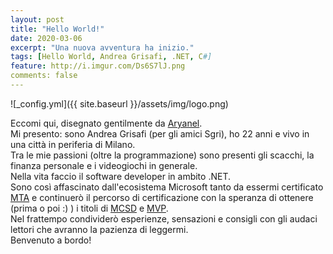 ```yaml
---
layout: post
title: "Hello World!"
date: 2020-03-06
excerpt: "Una nuova avventura ha inizio."
tags: [Hello World, Andrea Grisafi, .NET, C#]
feature: http://i.imgur.com/Ds6S7lJ.png
comments: false
---
```



![_config.yml]({{ site.baseurl }}/assets/img/logo.png)

Eccomi qui, disegnato gentilmente da [Aryanel](https://twitter.com/itsaryanel).  
Mi presento: sono Andrea Grisafi (per gli amici Sgri), ho 22 anni e vivo in una città in periferia di Milano.  
Tra le mie passioni (oltre la programmazione) sono presenti gli scacchi, la finanza personale e i videogiochi in generale.  
Nella vita faccio il software developer in ambito .NET.  
Sono così affascinato dall'ecosistema Microsoft tanto da essermi certificato [MTA](https://www.youracclaim.com/badges/3dfd2f75-3e12-423b-afa8-dbb8d351bdb4/linked_in_profile) e continuerò il percorso di certificazione con la speranza di ottenere (prima o poi :) ) i titoli di [MCSD](https://www.microsoft.com/it-it/learning/mcsd-app-builder-certification.aspx) e [MVP](https://mvp.microsoft.com/it-IT/pages/what-it-takes-to-be-an-mvp).  
Nel frattempo condividerò esperienze, sensazioni e consigli con gli audaci lettori che avranno la pazienza di leggermi.  
Benvenuto a bordo!

